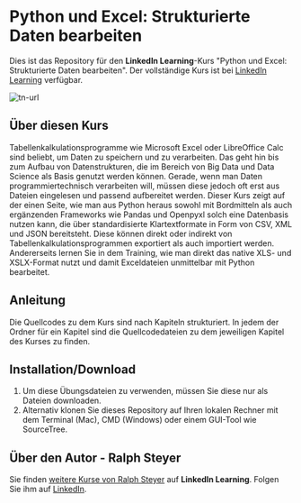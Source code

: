 # Python und Excel: Strukturierte Daten bearbeiten
Dies ist das Repository für den **LinkedIn Learning**-Kurs "Python und Excel: Strukturierte Daten bearbeiten". Der vollständige Kurs ist bei [LinkedIn Learning](https://de.linkedin.com/learning/python-und-excel-strukturierte-daten-bearbeiten) verfügbar.

![tn-url]

## Über diesen Kurs
Tabellenkalkulationsprogramme wie Microsoft Excel oder LibreOffice Calc sind beliebt, um Daten zu speichern und zu verarbeiten. Das geht hin bis zum Aufbau von Datenstrukturen, die im Bereich von Big Data und Data Science als Basis genutzt werden können. Gerade, wenn man Daten programmiertechnisch verarbeiten will, müssen diese jedoch oft erst aus Dateien eingelesen und passend aufbereitet werden.  Dieser Kurs zeigt auf der einen Seite, wie man aus Python heraus sowohl mit Bordmitteln als auch ergänzenden Frameworks wie Pandas und Openpyxl solch eine Datenbasis nutzen kann, die über standardisierte Klartextformate in Form von CSV, XML und JSON bereitsteht. Diese können direkt oder indirekt von Tabellenkalkulationsprogrammen exportiert als auch importiert werden. Andererseits lernen Sie in dem Training, wie man direkt das native XLS- und XSLX-Format nutzt und damit Exceldateien unmittelbar mit Python bearbeitet.

## Anleitung
Die Quellcodes zu dem Kurs sind nach Kapiteln strukturiert. In jedem der Ordner für ein Kapitel sind die Quellcodedateien zu dem jeweiligen Kapitel des Kurses zu finden.

## Installation/Download
1. Um diese Übungsdateien zu verwenden, müssen Sie diese nur als Dateien downloaden.
2. Alternativ klonen Sie dieses Repository auf Ihren lokalen Rechner mit dem Terminal (Mac), CMD (Windows) oder einem GUI-Tool wie SourceTree.

## Über den Autor - Ralph Steyer
Sie finden [weitere Kurse von Ralph Steyer](https://www.linkedin.com/learning/instructors/ralph-steyer) auf **LinkedIn Learning**. Folgen Sie ihm auf [LinkedIn](https://www.linkedin.com/in/ralph-steyer-a69781/?trk=lil_instructor). 

[tn-url]: https://media-exp1.licdn.com/dms/image/C4E0DAQGpezZWhBhNiQ/learning-public-crop_675_1200/0/1602226346014?e=1646960400&v=beta&t=HrlQ9HJxg2W5Cbqsw9yNvJSw_rrsKpEM7rXijO_aTN0
